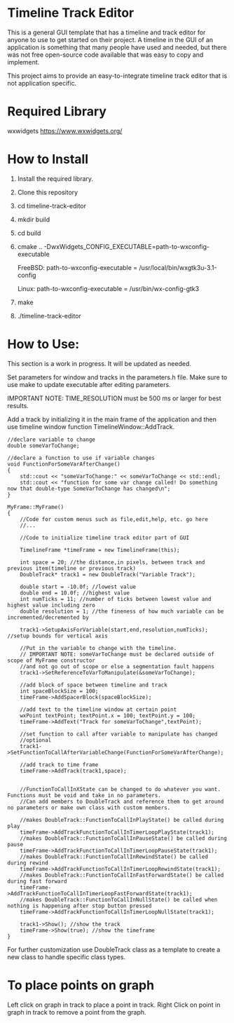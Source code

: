 # Timeline Track Editor
This is a general GUI template that has a timeline and track editor for anyone to use to get started on their project.
A timeline in the GUI of an application is something that many people have used and needed, 
but there was not free open-source code available that was easy to copy and implement.

This project aims to provide an easy-to-integrate timeline track editor that is not application specific.

# Required Library

wxwidgets https://www.wxwidgets.org/


# How to Install

1. Install the required library.
2. Clone this repository
3. cd timeline-track-editor
4. mkdir build
5. cd build
6. cmake .. -DwxWidgets_CONFIG_EXECUTABLE=path-to-wxconfig-executable
    
    FreeBSD: path-to-wxconfig-executable = /usr/local/bin/wxgtk3u-3.1-config
    
    Linux: path-to-wxconfig-executable = /usr/bin/wx-config-gtk3
7. make
8. ./timeline-track-editor


# How to Use:

This section is a work in progress. It will be updated as needed.

Set parameters for window and tracks in the parameters.h file. 
Make sure to use make to update executable after editing parameters.

IMPORTANT NOTE: TIME_RESOLUTION must be 500 ms or larger for best results.

Add a track by initializing it in the main frame of the application and then use timeline window function TimelineWindow::AddTrack.

	//declare variable to change
	double someVarToChange; 
	
	//declare a function to use if variable changes
	void FunctionForSomeVarAfterChange()
	{
		std::cout << "someVarToChange:" << someVarToChange << std::endl;
		std::cout << "function for some var change called! Do something now that double-type SomeVarToChange has changed\n";
	}
	
	MyFrame::MyFrame()
	{
		//Code for custom menus such as file,edit,help, etc. go here
		//...
		
		//Code to initialize timeline track editor part of GUI

		TimelineFrame *timeFrame = new TimelineFrame(this); 

		int space = 20; //the distance,in pixels, between track and previous item(timeline or previous track)
		DoubleTrack* track1 = new DoubleTrack("Variable Track");

		double start = -10.0f; //lowest value
		double end = 10.0f; //highest value
		int numTicks = 11; //number of ticks between lowest value and highest value including zero
		double resolution = 1; //the fineness of how much variable can be incremented/decremented by

		track1->SetupAxisForVariable(start,end,resolution,numTicks); //setup bounds for vertical axis

		//Put in the variable to change with the timeline.
		// IMPORTANT NOTE: someVarToChange must be declared outside of scope of MyFrame constructor 
		//and not go out of scope or else a segmentation fault happens
		track1->SetReferenceToVarToManipulate(&someVarToChange); 
		
		//add block of space between timeline and track
		int spaceBlockSize = 100;
		timeFrame->AddSpacerBlock(spaceBlockSize);
		
		//add text to the timeline window at certain point
		wxPoint textPoint; textPoint.x = 100; textPoint.y = 100;
		timeFrame->AddText("Track for someVarToChange",textPoint);

		//set function to call after variable to manipulate has changed
		//optional
		track1->SetFunctionToCallAfterVariableChange(FunctionForSomeVarAfterChange);
		
		//add track to time frame
		timeFrame->AddTrack(track1,space);
		
		
		//FunctionToCallInXState can be changed to do whatever you want. Functions must be void and take in no parameters.
		//Can add members to DoubleTrack and reference them to get around no parameters or make own class with custom members.

		//makes DoubleTrack::FunctionToCallInPlayState() be called during play
		timeFrame->AddTrackFunctionToCallInTimerLoopPlayState(track1); 
		//makes DoubleTrack::FunctionToCallInPauseState() be called during pause
		timeFrame->AddTrackFunctionToCallInTimerLoopPauseState(track1); 
		//makes DoubleTrack::FunctionToCallInRewindState() be called during rewind
		timeFrame->AddTrackFunctionToCallInTimerLoopRewindState(track1); 
		//makes DoubleTrack::FunctionToCallInFastForwardState() be called during fast forward
		timeFrame->AddTrackFunctionToCallInTimerLoopFastForwardState(track1); 
		//makes DoubleTrack::FunctionToCallInNullState() be called when nothing is happening after stop button pressed
		timeFrame->AddTrackFunctionToCallInTimerLoopNullState(track1); 

		track1->Show(); //show the track
		timeFrame->Show(true); //show the timeframe
	}

	
For further customization use DoubleTrack class as a template to create a new class to handle specific class types.

# To place points on graph 
Left click on graph in track to place a point in track. 
Right Click on point in graph in track to remove a point from the graph.
